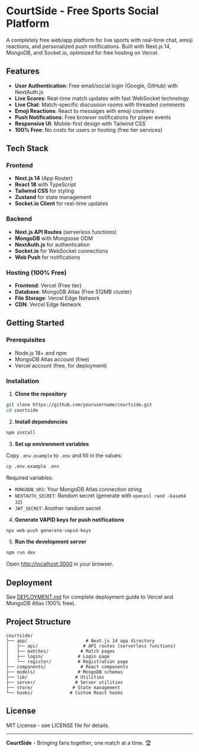 # CourtSide - Free Sports Social Platform

A completely free web/app platform for live sports with real-time chat, emoji reactions, and personalized push notifications. Built with Next.js 14, MongoDB, and Socket.io, optimized for free hosting on Vercel.

## Features

- **User Authentication**: Free email/social login (Google, GitHub) with NextAuth.js
- **Live Scores**: Real-time match updates with fast WebSocket technology
- **Live Chat**: Match-specific discussion rooms with threaded comments
- **Emoji Reactions**: React to messages with emoji counters
- **Push Notifications**: Free browser notifications for player events
- **Responsive UI**: Mobile-first design with Tailwind CSS
- **100% Free**: No costs for users or hosting (free tier services)

## Tech Stack

### Frontend
- **Next.js 14** (App Router)
- **React 18** with TypeScript
- **Tailwind CSS** for styling
- **Zustand** for state management
- **Socket.io Client** for real-time updates

### Backend
- **Next.js API Routes** (serverless functions)
- **MongoDB** with Mongoose ODM
- **NextAuth.js** for authentication
- **Socket.io** for WebSocket connections
- **Web Push** for notifications

### Hosting (100% Free)
- **Frontend**: Vercel (Free tier)
- **Database**: MongoDB Atlas (Free 512MB cluster)
- **File Storage**: Vercel Edge Network
- **CDN**: Vercel Edge Network

## Getting Started

### Prerequisites

- Node.js 18+ and npm
- MongoDB Atlas account (free)
- Vercel account (free, for deployment)

### Installation

1. **Clone the repository**
```bash
git clone https://github.com/yourusername/courtside.git
cd courtside
```

2. **Install dependencies**
```bash
npm install
```

3. **Set up environment variables**

Copy `.env.example` to `.env` and fill in the values:

```bash
cp .env.example .env
```

Required variables:
- `MONGODB_URI`: Your MongoDB Atlas connection string
- `NEXTAUTH_SECRET`: Random secret (generate with `openssl rand -base64 32`)
- `JWT_SECRET`: Another random secret

4. **Generate VAPID keys for push notifications**
```bash
npx web-push generate-vapid-keys
```

5. **Run the development server**
```bash
npm run dev
```

Open [http://localhost:3000](http://localhost:3000) in your browser.

## Deployment

See [DEPLOYMENT.md](DEPLOYMENT.md) for complete deployment guide to Vercel and MongoDB Atlas (100% free).

## Project Structure

```
courtside/
├── app/                      # Next.js 14 app directory
│   ├── api/                 # API routes (serverless functions)
│   ├── matches/            # Match pages
│   ├── login/             # Login page
│   └── register/          # Registration page
├── components/             # React components
├── models/                # MongoDB schemas
├── lib/                  # Utilities
├── server/               # Server utilities
├── store/               # State management
└── hooks/              # Custom React hooks
```

## License

MIT License - see LICENSE file for details.

---

**CourtSide** - Bringing fans together, one match at a time. 🏆
